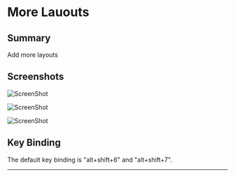 More Lauouts
================

## Summary
Add more layouts 

## Screenshots
![ScreenShot](https://raw.github.com/unknownuser88/morelayouts/master/1.png)

![ScreenShot](https://raw.github.com/unknownuser88/morelayouts/master/2.png)

![ScreenShot](https://raw.github.com/unknownuser88/morelayouts/master/3.png)

## Key Binding

The default key binding is "alt+shift+6" and "alt+shift+7".

---
